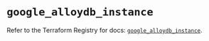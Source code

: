 # `google_alloydb_instance`

Refer to the Terraform Registry for docs: [`google_alloydb_instance`](https://registry.terraform.io/providers/hashicorp/google/5.42.0/docs/resources/alloydb_instance).
